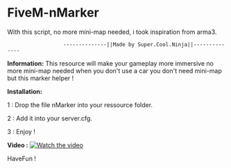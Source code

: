 # FiveM-nMarker
With this script, no more mini-map needed, i took inspiration from arma3.

                      --------------||Made by Super.Cool.Ninja||--------------
                      
**Information:**
This resource will make your gameplay more immersive no more mini-map needed when you don't use a car you don't need mini-map but this marker helper !

**Installation:**

1 : Drop the file nMarker into your ressource folder.

2 : Add it into your server.cfg.

3 : Enjoy !   

**Video :**
[![Watch the video](https://cdn.discordapp.com/attachments/554479498721099787/707660997162303528/Annotation_2020-05-06_195400.jpg)](https://streamable.com/ooc7h6)

HaveFun !
